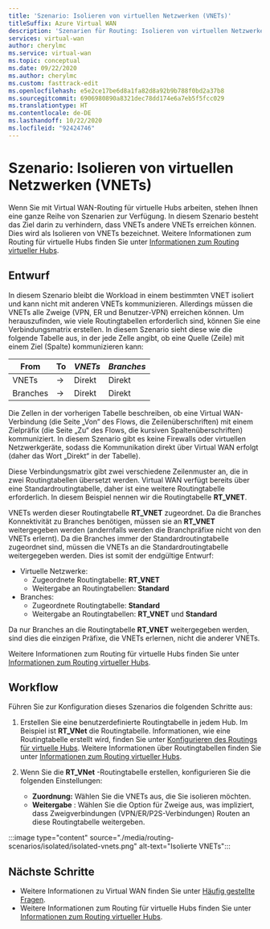 ```yaml
---
title: 'Szenario: Isolieren von virtuellen Netzwerken (VNETs)'
titleSuffix: Azure Virtual WAN
description: 'Szenarien für Routing: Isolieren von virtuellen Netzwerken (VNETs)'
services: virtual-wan
author: cherylmc
ms.service: virtual-wan
ms.topic: conceptual
ms.date: 09/22/2020
ms.author: cherylmc
ms.custom: fasttrack-edit
ms.openlocfilehash: e5e2ce17be6d8a1fa82d8a92b9b788f0bd2a37b8
ms.sourcegitcommit: 6906980890a8321dec78dd174e6a7eb5f5fcc029
ms.translationtype: HT
ms.contentlocale: de-DE
ms.lasthandoff: 10/22/2020
ms.locfileid: "92424746"
---
```

# <a name="scenario-isolating-vnets"></a>Szenario: Isolieren von virtuellen Netzwerken (VNETs)

Wenn Sie mit Virtual WAN-Routing für virtuelle Hubs arbeiten, stehen Ihnen eine ganze Reihe von Szenarien zur Verfügung. In diesem Szenario besteht das Ziel darin zu verhindern, dass VNETs andere VNETs erreichen können. Dies wird als Isolieren von VNETs bezeichnet. Weitere Informationen zum Routing für virtuelle Hubs finden Sie unter [Informationen zum Routing virtueller Hubs](about-virtual-hub-routing.md).

## <a name="design"></a><a name="design"></a>Entwurf

In diesem Szenario bleibt die Workload in einem bestimmten VNET isoliert und kann nicht mit anderen VNETs kommunizieren. Allerdings müssen die VNETs alle Zweige (VPN, ER und Benutzer-VPN) erreichen können. Um herauszufinden, wie viele Routingtabellen erforderlich sind, können Sie eine Verbindungsmatrix erstellen. In diesem Szenario sieht diese wie die folgende Tabelle aus, in der jede Zelle angibt, ob eine Quelle (Zeile) mit einem Ziel (Spalte) kommunizieren kann:

| From |   To |  *VNETs* | *Branches* |
| -------------- | -------- | ---------- | ---|
| VNETs     | &#8594;| Direkt |   Direkt    |
| Branches   | &#8594;|  Direkt  |   Direkt    |

Die Zellen in der vorherigen Tabelle beschreiben, ob eine Virtual WAN-Verbindung (die Seite „Von“ des Flows, die Zeilenüberschriften) mit einem Zielpräfix (die Seite „Zu“ des Flows, die kursiven Spaltenüberschriften) kommuniziert. In diesem Szenario gibt es keine Firewalls oder virtuellen Netzwerkgeräte, sodass die Kommunikation direkt über Virtual WAN erfolgt (daher das Wort „Direkt“ in der Tabelle).

Diese Verbindungsmatrix gibt zwei verschiedene Zeilenmuster an, die in zwei Routingtabellen übersetzt werden. Virtual WAN verfügt bereits über eine Standardroutingtabelle, daher ist eine weitere Routingtabelle erforderlich. In diesem Beispiel nennen wir die Routingtabelle **RT_VNET**.

VNETs werden dieser Routingtabelle **RT_VNET** zugeordnet. Da die Branches Konnektivität zu Branches benötigen, müssen sie an **RT_VNET** weitergegeben werden (andernfalls werden die Branchpräfixe nicht von den VNETs erlernt). Da die Branches immer der Standardroutingtabelle zugeordnet sind, müssen die VNETs an die Standardroutingtabelle weitergegeben werden. Dies ist somit der endgültige Entwurf:

* Virtuelle Netzwerke:
  * Zugeordnete Routingtabelle: **RT_VNET**
  * Weitergabe an Routingtabellen: **Standard**
* Branches:
  * Zugeordnete Routingtabelle: **Standard**
  * Weitergabe an Routingtabellen: **RT_VNET** und **Standard**

Da nur Branches an die Routingtabelle **RT_VNET** weitergegeben werden, sind dies die einzigen Präfixe, die VNETs erlernen, nicht die anderer VNETs.

Weitere Informationen zum Routing für virtuelle Hubs finden Sie unter [Informationen zum Routing virtueller Hubs](about-virtual-hub-routing.md).

## <a name="workflow"></a><a name="workflow"></a>Workflow

Führen Sie zur Konfiguration dieses Szenarios die folgenden Schritte aus:

1. Erstellen Sie eine benutzerdefinierte Routingtabelle in jedem Hub. Im Beispiel ist **RT_VNet** die Routingtabelle. Informationen, wie eine Routingtabelle erstellt wird, finden Sie unter [Konfigurieren des Routings für virtuelle Hubs](how-to-virtual-hub-routing.md). Weitere Informationen über Routingtabellen finden Sie unter [Informationen zum Routing virtueller Hubs](about-virtual-hub-routing.md).
2. Wenn Sie die **RT_VNet** -Routingtabelle erstellen, konfigurieren Sie die folgenden Einstellungen:

   * **Zuordnung:** Wählen Sie die VNETs aus, die Sie isolieren möchten.
   * **Weitergabe** : Wählen Sie die Option für Zweige aus, was impliziert, dass Zweigverbindungen (VPN/ER/P2S-Verbindungen) Routen an diese Routingtabelle weitergeben.

:::image type="content" source="./media/routing-scenarios/isolated/isolated-vnets.png" alt-text="Isolierte VNETs":::

## <a name="next-steps"></a>Nächste Schritte

* Weitere Informationen zu Virtual WAN finden Sie unter [Häufig gestellte Fragen](virtual-wan-faq.md).
* Weitere Informationen zum Routing für virtuelle Hubs finden Sie unter [Informationen zum Routing virtueller Hubs](about-virtual-hub-routing.md).
